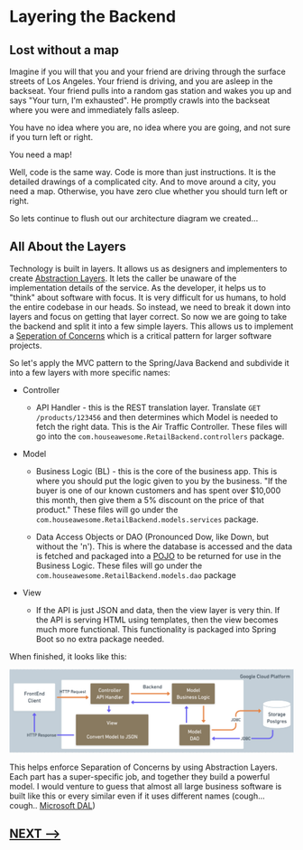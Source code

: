 # Layering the Backend

## Lost without a map

Imagine if you will that you and your friend are driving through the surface streets of Los Angeles. Your friend is driving, and you are asleep in the backseat.  Your friend pulls into a random gas station and wakes you up and says "Your turn, I'm exhausted".  He promptly crawls into the backseat where you were and immediately falls asleep. 

You have no idea where you are, no idea where you are going, and not sure if you turn left or right. 

You need a map! 

Well, code is the same way. Code is more than just instructions. It is the detailed drawings of a complicated city.  And to move around a city, you need a map. Otherwise, you have zero clue whether you should turn left or right. 

So lets continue to flush out our architecture diagram we created...


## All About the Layers

Technology is built in layers. It allows us as designers and implementers to create [Abstraction Layers](https://en.wikipedia.org/wiki/Abstraction_layer). It lets the caller be unaware of the implementation details of the service.  As the developer, it helps us to "think" about software with focus.  It is very difficult for us humans, to hold the entire codebase in our heads. So instead, we need to break it down into layers and focus on getting that layer correct.  So now we are going to take the backend and split it into a few simple layers. This allows us to implement a [Seperation of Concerns](https://en.wikipedia.org/wiki/Separation_of_concerns) which is a critical pattern for larger software projects. 

So let's apply the MVC pattern to the Spring/Java Backend and subdivide it into a few layers with more specific names:

* Controller 
  * API Handler - this is the REST translation layer. Translate `GET /products/123456` and then determines which Model is needed to fetch the right data. This is the Air Traffic Controller.  These files will go into the `com.houseawesome.RetailBackend.controllers` package. 

* Model 
  
  * Business Logic (BL) - this is the core of the business app. This is where you should put the logic given to you by the business. "If the buyer is one of our known customers and has spent over $10,000 this month, then give them a 5% discount on the price of that product." These files will go under the `com.houseawesome.RetailBackend.models.services` package. 

  * Data Access Objects or DAO (Pronounced Dow, like Down, but without the 'n'). This is where the database is accessed and the data is fetched and packaged into a [POJO](https://en.wikipedia.org/wiki/Plain_old_Java_object) to be returned for use in the Business Logic. These files will go under the `com.houseawesome.RetailBackend.models.dao` package 

* View
  * If the API is just JSON and data, then the view layer is very thin. If the API is serving HTML using templates, then the view becomes much more functional.  This functionality is packaged into Spring Boot so no extra package needed. 


When finished, it looks like this:

![](12-backend-layers.png)

This helps enforce Separation of Concerns by using Abstraction Layers. Each part has a super-specific job, and together they build a powerful model. I would venture to guess that almost all large business software is built like this or every similar even if it uses different names (cough... cough.. [Microsoft DAL](https://en.wikipedia.org/wiki/Data_access_layer))


## [NEXT -->](13-building-the-backend-layers.md)
